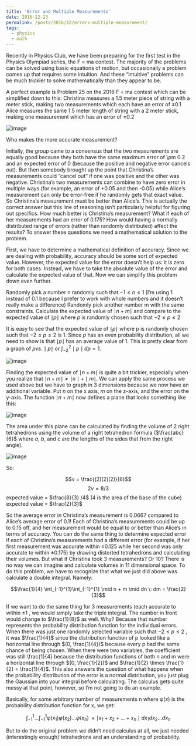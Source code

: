 ```yaml
---
title: 'Error and Multiple Measurements'
date: 2016-12-23
permalink: /posts/2016/12/errors-multiple-measurement/
tags:
  - physics
  - math
---
```


Recently in Physics Club, we have been preparing for the first test in the Physics Olympiad series, the F = ma contest. The majority of the problems can be solved using basic equations of motion, but occasionally a problem comes up that requires some intuition. And these “intuitive” problems can be much trickier to solve mathematically than they appear to be.

A perfect example is Problem 25 on the 2016 F = ma contest which can be simplified down to this:
Christina measures a 1.5 meter piece of string with a meter stick, making two measurements which each have an error of  $\pm  0.1$
Alice measures the same 1.5 meter length of string with a 2 meter stick, making one measurement which has an error of  $\pm  0.2$

![image](https://github.com/user-attachments/assets/36628081-e8f0-4083-925b-bc9455f659c7)

Who makes the more accurate measurement?

Initially, the group came to a consensus that the two measurements are equally good because they both have the same maximum error of \pm 0.2 and an expected error of 0 (because the positive and negative error cancels out). But then somebody brought up the point that Christina’s measurements could “cancel out” if one was positive and the other was negative. Christina’s two measurements can combine to have zero error in multiple ways (for example, an error of +0.05 and then -0.05) while Alice’s measurement can only be error-free if he randomly gets that exact value. So Christina’s measurement must be better than Alice’s. This is actually the correct answer but this line of reasoning isn’t particularly helpful for figuring out specifics. How much better is Christina’s measurement? What if each of her measurements had an error of 0.175? How would having a normally distributed range of errors (rather than randomly distributed) affect the results? To answer these questions we need a mathematical solution to the problem.

First, we have to determine a mathematical definition of accuracy. Since we are dealing with probability, accuracy should be some sort of expected value. However, the expected value for the error doesn’t help us: it is zero for both cases. Instead, we have to take the absolute value of the error and calculate the expected value of that. Now we can simplify this problem down even further.

Randomly pick a number  n  randomly such that  $-1 \leq n \leq 1$  (I’m using 1 instead of 0.1 because I prefer to work with whole numbers and it doesn’t really make a difference)
Randomly pick another number m with the same constraints.
Calculate the expected value of $\mid n + m \mid$  and compare to the expected value of $\mid p \mid$  where $p$ is randomly chosen such that  $-2 \leq p \leq 2$ 

It is easy to see that the expected value of $\mid p \mid$  where p is randomly chosen such that  $-2 \leq p \leq 2$  is 1. Since  $p$  has an even probability distribution, all we need to show is that $\mid p \mid$  has an average value of 1. This is pretty clear from a graph of $p vs. \mid p \mid$  or  $\int_{-2}^{2} \mid p \mid dp = 1$.

![image](https://github.com/user-attachments/assets/50f32365-a839-40f6-9ad8-f29bbfc36239)


Finding the expected value of $\mid n + m \mid$  is quite a bit trickier, especially when you realize that $\mid n + m \mid \neq \mid n \mid + \mid m \mid$. We can apply the same process we used above but we have to graph in 3 dimensions because we now have an additional variable. Put $n$ on the x axis, $m$ on the z-axis, and the error on the y-axis. The function $\mid n + m \mid$ now defines a plane that looks something like this:

![image](https://github.com/user-attachments/assets/59785632-6db4-4919-b5d3-f005085ba4a5)


The area under this plane can be calculated by finding the volume of 2 right tetrahedrons using the volume of a right tetrahedron formula ($\frac{abc}{6}$  where $a$, $b$, and $c$ are the lengths of the sides that from the right angle).

![image](https://github.com/user-attachments/assets/d9017628-7b4f-4cb2-a705-f63ab534e667)

So:

 $$v = \frac{(2)(2)(2)}{6}$$ 
$$2v = 8/3$$
 expected value = $\frac{8}{3} /4$  (4 is the area of the base of the cube)
 expected value = $\frac{2}{3}$

So the average error in Christina’s measurement is 0.0667 compared to Alice’s average error of 0.1! Each of Christina’s measurements could be up to 0.15 off, and her measurement would be equal to or better than Alice’s in terms of accuracy. You can do the same thing to determine expected error if each of Christina’s measurements had a different error (for example, if her first measurement was accurate within $\pm 0.125$ while her second was only accurate to within $\pm 0.175$) by drawing distorted tetrahedrons and calculating their volumes. But what if Christina took 3 measurements? Or 10? There is no way we can imagine and calculate volumes in 11 dimensional space. To do this problem, we have to recognize that what we just did above was calculate a double integral.
Namely:

$$\frac{1}{4} \int_{-1}^{1}\int_{-1}^{1} \mid n + m \mid dn \: dm = \frac{2}{3}$$

If we want to do the same thing for 3 measurements (each accurate to within  $\pm 1$ , we would simply take the triple integral. The number in front would change to  $\frac{1}{8}$  as well. Why? Because that number represents the probability distribution function for the individual errors. When there was just one randomly selected variable such that  $-2 \leq p \leq 2$ , it was  $\frac{1}{4}$  since the distribution function of p looked like a horizontal line through $(0,  \frac{1}{4})$  because every  p  had the same chance of being chosen. When there were two variables, the coefficient was still  \frac{1}{4}  because the distribution functions of both n and m were a horizontal line through $(0,  \frac{1}{2})$ and  $\frac{1}{2} \times \frac{1}{2} = \frac{1}{4}$. This also answers the question of what happens when the probability distribution of the error is a normal distribution, you just plug the Gaussian into your integral before calculating. The calculus gets quite messy at that point, however, so I’m not going to do an example.

Basically, for some arbitrary number of measurements  n  where  $\varphi(x)$  is the probability distribution function for x, we get:

 $$\int_{-1}^{1} \dots \int_{-1}^{1} \varphi(x_1)\varphi(x_2)\dots \varphi(x_n)\:\times\mid x_1 + x_2 + \dots + x_n \mid dx_1 dx_2 \dots dx_n$$

But to do the original problem we didn’t need calculus at all, we just needed (interestingly enough) tetrahedrons and an understanding of probability.

